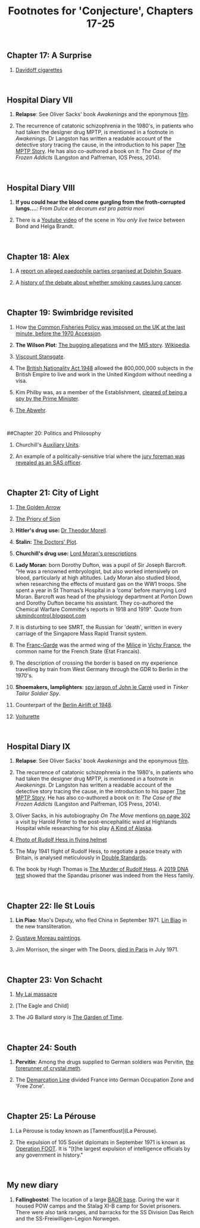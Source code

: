 ﻿---
layout: post
title: Footnotes for 'Conjecture', Chapters 17-25
category: references
---




## Chapter 17:  A Surprise

1. [Davidoff cigarettes](https://www.reddit.com/r/Cigarettes/comments/5ulm7j/davidoff_history_and_reviews/)

<br/>

## Hospital Diary VII

1. **Relapse**: See Oliver Sacks' book *Awakenings* and the eponymous [film](https://www.imdb.com/title/tt0099077/).

2. The recurrence of catatonic schizophrenia in the 1980's, in patients who had taken the designer drug MPTP, is mentioned in a footnote in *Awakenings*. Dr Langston has written a readable account of the detective story tracing the cause, in the introduction to his paper [The MPTP Story](https://www.ncbi.nlm.nih.gov/pmc/articles/PMC5345642/). He has also co-authored a book on it: *The Case of the Frozen Addicts* (Langston and Palfreman, IOS Press, 2014). 

<br/>

## Hospital Diary VIII

1. **If you could hear the blood come gurgling from the froth-corrupted lungs….**: From *Dulce et decorum est pro patria mori*

2. There is a [Youtube video](https://www.youtube.com/watch?v=XwTK7nMuFPg) of the scene in *You only live twice* between Bond and Helga Brandt.

<br/>

## Chapter 18: Alex

1. A [report on alleged paedophile parties organised at Dolphin Square](https://www.dailymail.co.uk/news/article-2835236/Was-Westminster-block-flats-scene-sex-parties.html).

2. A [history of the debate about whether smoking causes lung cancer](https://tobaccocontrol.bmj.com/content/21/2/87).

<br/>

## Chapter 19: Swimbridge revisited

1. How [the Common Fisheries Policy was imposed on the UK at the last minute, before the 1970 Accession](https://en.wikipedia.org/wiki/Common_Fisheries_Policy#History).

2. **The Wilson Plot**: [The bugging allegations](https://www.dailymail.co.uk/news/article-1266837/Revealed-How-MI5-bugged-10-Downing-Street-Cabinet-Prime-Ministers-15-YEARS.html) and the [MI5 story](https://www.mi5.gov.uk/the-wilson-plot). [Wikipedia](https://en.wikipedia.org/wiki/Harold_Wilson_conspiracy_theories).

3. [Viscount Stansgate](https://en.wikipedia.org/wiki/Tony_Benn).

4.  The [British Nationality Act 1948](https://en.wikipedia.org/wiki/Modern_immigration_to_the_United_Kingdom#British_Empire_and_the_Commonwealth) allowed the 800,000,000 subjects in the British Empire to live and work in the United Kingdom without needing a visa.

5. Kim Philby was, as a member of the Establishment, [cleared of being a spy by the Prime Minister](https://en.wikipedia.org/wiki/Kim_Philby#London).

6. [The Abwehr](https://en.wikipedia.org/wiki/Abwehr).

<br/>

##Chapter 20: Politics and Philosophy 

1. Churchill's [Auxiliary Units](https://en.wikipedia.org/wiki/Auxiliary_Units).

2. An example of a politically-sensitive trial where the [jury foreman was revealed as an SAS officer](http://www.crispinaubrey.org/abc-trial.html).

<br/>



## Chapter 21:  City of Light

1. [The Golden Arrow](https://en.wikipedia.org/wiki/Golden_Arrow_(train))

2. [The Priory of Sion](https://en.wikipedia.org/wiki/Priory_of_Sion)

3. **Hitler's drug use:** [Dr Theodor Morell](https://en.wikipedia.org/wiki/Theodor_Morell).

4. **Stalin:** [The Doctors' Plot](https://en.wikipedia.org/wiki/Doctors%27_plot).

5. **Churchill's drug use:** [Lord Moran's prescriptions](https://www.bmj.com/content/310/6993/1537.4)

6. **Lady Moran**: born Dorothy Dufton, was a pupil of Sir Joseph Barcroft. "He was a renowned embryologist, but also worked intensively on blood, particularly at high altitudes. Lady Moran also studied blood, when researching the effects of mustard gas on the WW1 troops.  She spent a year in St Thomas’s Hospital in a ‘coma’ before marrying Lord Moran.  Barcroft was head of the physiology department at Porton Down and Dorothy Dufton became his assistant.  They co-authored the Chemical Warfare Committe's reports in 1918 and 1919". Quote from [ukmindcontrol.blogspot.com](http://ukmindcontrol.blogspot.com/2012/10/copyrighted-images-used-under-fair-use.html)

7. It is disturbing to see SMRT, the Russian for 'death', written in every carriage of the Singapore Mass Rapid Transit system.

8.   The [Franc-Garde](https://en.wikipedia.org/wiki/Franc-Garde) was the armed wing of the [Milice](https://en.wikipedia.org/wiki/Milice) in [Vichy France](https://en.wikipedia.org/wiki/Milice), the common name for the French State (Etat Francais). 

9. The description of crossing the border is based on my experience travelling by train from West Germany through the GDR to Berlin in the 1970's. 

10. **Shoemakers, lamplighters**: [spy jargon of John le Carré](http://www.bbcamerica.com/anglophenia/2012/03/the-brit-list-tinker-tailor-glossary-20-terms-you-should-know-before-watching) used in *Tinker Tailor Soldier Spy*.

11. Counterpart of the [Berlin Airlift of 1948](https://www.history.com/topics/cold-war/berlin-airlift).

12. [Voiturette](https://www.bbc.co.uk/news/magazine-35210572)


<br/>

## Hospital Diary IX

1. **Relapse**: See Oliver Sacks' book *Awakenings* and the eponymous [film](https://www.imdb.com/title/tt0099077/).

2. The recurrence of catatonic schizophrenia in the 1980's, in patients who had taken the designer drug MPTP, is mentioned in a footnote in *Awakenings*. Dr Langston has written a readable account of the detective story tracing the cause, in the introduction to his paper [The MPTP Story](https://www.ncbi.nlm.nih.gov/pmc/articles/PMC5345642/). He has also co-authored a book on it: *The Case of the Frozen Addicts* (Langston and Palfreman, IOS Press, 2014). 

3. Oliver Sacks, in his autobiography *On The Move* mentions [on page 302](https://books.google.co.uk/books?id=7qiVCwAAQBAJ&pg=PA302) a visit by Harold Pinter to the post-encephalitic ward at Highlands Hospital while researching for his play [A Kind of Alaska](http://www.haroldpinter.org/plays/plays_alaska.shtml).

4. [Photo of Rudolf Hess in flying helmet](https://www.gettyimages.co.uk/detail/news-photo/hess-rudolf-26-04-1894-politiker-nsdap-dunterh%C3%A4lt-sich-vor-news-photo/541076451) 

5. The May 1941 flight of Rudolf Hess, to negotiate a peace treaty with Britain, is analysed meticulously in [Double Standards](http://www.picknettprince.com/double.htm).

6. The book by Hugh Thomas is [The Murder of Rudolf Hess](https://www.amazon.co.uk/Murder-Rudolf-Hess-Hugh-Thomas/dp/0340243015). A [2019 DNA test](https://www.bbc.co.uk/news/world-europe-46964928) showed that the Spandau prisoner was indeed from the Hess family.

<br/>

## Chapter 22:  Ile St Louis

1. **Lin Piao**: Mao's Deputy, who fled China in September 1971. [Lin Biao](https://en.wikipedia.org/wiki/Lin_Biao#%22Lin_Biao_incident%22_and_death) in the new transliteration.

2. [Gustave Moreau paintings](https://www.wikiart.org/en/gustave-moreau).

3. Jim Morrison, the singer with The Doors, [died in Paris](https://bonjourparis.com/history/jim-morrison-in-paris/) in July 1971.

<br/>

## Chapter 23:   Von Schacht

1. [My Lai massacre](https://en.wikipedia.org/wiki/My_Lai_Massacre)

2. [The Eagle and Child]

3. The JG Ballard story is [The Garden of Time](http://www.societashorti.com/jdballard_thegardenoftime.pdf).

<br/>

## Chapter 24:   South

1. **Pervitin**: Among the drugs supplied to German soldiers was Pervitin, [the forerunner of crystal meth](https://www.spiegel.de/international/germany/crystal-meth-origins-link-back-to-nazi-germany-and-world-war-ii-a-901755.html).

2. The [Demarcation Line](https://en.wikipedia.org/wiki/Demarcation_line_(France)) divided France into German Occupation Zone and 'Free Zone'.

<br/>

## Chapter 25:  La Pérouse

1. La Pérouse is today known as [Tamentfoust](La Pérouse).

2. The expulsion of 105 Soviet diplomats in September 1971 is known as [Operation FOOT](https://en.wikipedia.org/wiki/Operation_FOOT). It is "[t]he largest expulsion of intelligence officials by any government in history."

<br/>

##   My new diary

1. **Fallingbostel**: The location of a large [BAOR base](http://www.baor-locations.org/fallingbostel.aspx.html). During the war it housed POW camps and the Stalag XI-B camp for Soviet prisoners. There were also tank ranges, and barracks for the SS Division Das Reich and the SS-Freiwilligen-Legion Norwegen.


<br/>





 
